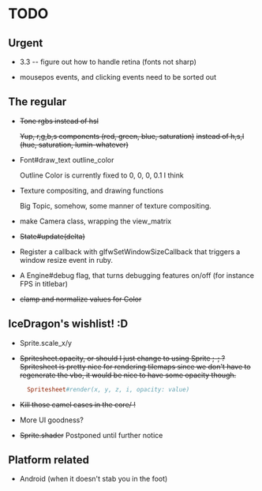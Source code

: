 TODO
====

## Urgent

* 3.3 -- figure out how to handle retina (fonts not sharp)


* mousepos events, and clicking events need to be sorted out



## The regular
* ~~Tone rgbs instead of hsl~~

  ~~Yup, r,g,b,s components (red, green, blue, saturation)~~
  ~~instead of h,s,l (hue, saturation, lumin-whatever)~~


* Font#draw_text outline_color

  Outline Color is currently fixed to 0, 0, 0, 0.1 I think


* Texture compositing, and drawing functions

  Big Topic, somehow, some manner of texture compositing.


* make Camera class, wrapping the view_matrix


* ~~State#update(delta)~~


* Register a callback with glfwSetWindowSizeCallback that triggers a window resize event in ruby.


* A Engine#debug flag, that turns debugging features on/off (for instance FPS in titlebar)


* ~~clamp and normalize values for Color~~



## IceDragon's wishlist! :D
* Sprite.scale_x/y

* ~~Spritesheet.opacity, or should I just change to using Sprite ;-; ?~~
  ~~Spritesheet is pretty nice for rendering tilemaps since we don't have to~~
  ~~regenerate the vbo, it would be nice to have some opacity though.~~
  ```ruby
    Spritesheet#render(x, y, z, i, opacity: value)
  ```


* ~~Kill those camel cases in the core/ !~~


* More UI goodness?


* ~~Sprite.shader~~ Postponed until further notice



## Platform related
- Android (when it doesn't stab you in the foot)
